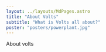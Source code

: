 ```yaml
---
layout: ../layouts/MdPages.astro
title: "About Volts"
subtitle: "What is Volts all about?"
poster: "posters/powerplant.jpg"
---
```


About volts
